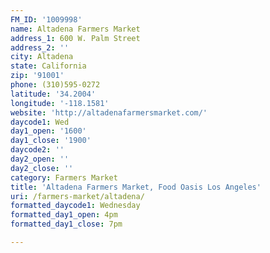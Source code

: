 ```yaml
---
FM_ID: '1009998'
name: Altadena Farmers Market
address_1: 600 W. Palm Street
address_2: ''
city: Altadena
state: California
zip: '91001'
phone: (310)595-0272
latitude: '34.2004'
longitude: '-118.1581'
website: 'http://altadenafarmersmarket.com/'
daycode1: Wed
day1_open: '1600'
day1_close: '1900'
daycode2: ''
day2_open: ''
day2_close: ''
category: Farmers Market
title: 'Altadena Farmers Market, Food Oasis Los Angeles'
uri: /farmers-market/altadena/
formatted_daycode1: Wednesday
formatted_day1_open: 4pm
formatted_day1_close: 7pm

---
```

